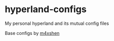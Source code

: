# hyperland-configs
My personal hyperland and its mutual config files

Base configs by [m4xshen](https://github.com/m4xshen/dotfiles)